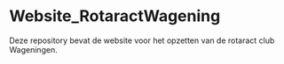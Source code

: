 # Website_RotaractWagening

Deze repository bevat de website voor het opzetten van de rotaract club Wageningen. 
